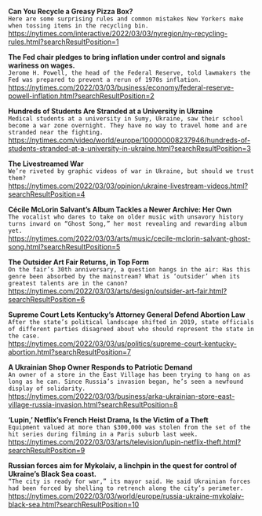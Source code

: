 **Can You Recycle a Greasy Pizza Box?**\
`Here are some surprising rules and common mistakes New Yorkers make when tossing items in the recycling bin.`\
https://nytimes.com/interactive/2022/03/03/nyregion/ny-recycling-rules.html?searchResultPosition=1

**The Fed chair pledges to bring inflation under control and signals wariness on wages.**\
`Jerome H. Powell, the head of the Federal Reserve, told lawmakers the Fed was prepared to prevent a rerun of 1970s inflation.`\
https://nytimes.com/2022/03/03/business/economy/federal-reserve-powell-inflation.html?searchResultPosition=2

**Hundreds of Students Are Stranded at a University in Ukraine**\
`Medical students at a university in Sumy, Ukraine, saw their school become a war zone overnight. They have no way to travel home and are stranded near the fighting.`\
https://nytimes.com/video/world/europe/100000008237946/hundreds-of-students-stranded-at-a-university-in-ukraine.html?searchResultPosition=3

**The Livestreamed War**\
`We’re riveted by graphic videos of war in Ukraine, but should we trust them?`\
https://nytimes.com/2022/03/03/opinion/ukraine-livestream-videos.html?searchResultPosition=4

**Cécile McLorin Salvant’s Album Tackles a Newer Archive: Her Own**\
`The vocalist who dares to take on older music with unsavory history turns inward on “Ghost Song,” her most revealing and rewarding album yet.`\
https://nytimes.com/2022/03/03/arts/music/cecile-mclorin-salvant-ghost-song.html?searchResultPosition=5

**The Outsider Art Fair Returns, in Top Form**\
`On the fair’s 30th anniversary, a question hangs in the air: Has this genre been absorbed by the mainstream? What is ‘outsider’ when its greatest talents are in the canon?`\
https://nytimes.com/2022/03/03/arts/design/outsider-art-fair.html?searchResultPosition=6

**Supreme Court Lets Kentucky’s Attorney General Defend Abortion Law**\
`After the state’s political landscape shifted in 2019, state officials of different parties disagreed about who should represent the state in the case.`\
https://nytimes.com/2022/03/03/us/politics/supreme-court-kentucky-abortion.html?searchResultPosition=7

**A Ukrainian Shop Owner Responds to Patriotic Demand**\
`An owner of a store in the East Village has been trying to hang on as long as he can. Since Russia’s invasion began, he’s seen a newfound display of solidarity.`\
https://nytimes.com/2022/03/03/business/arka-ukrainian-store-east-village-russia-invasion.html?searchResultPosition=8

**‘Lupin,’ Netflix’s French Heist Drama, Is the Victim of a Theft**\
`Equipment valued at more than $300,000 was stolen from the set of the hit series during filming in a Paris suburb last week.`\
https://nytimes.com/2022/03/03/arts/television/lupin-netflix-theft.html?searchResultPosition=9

**Russian forces aim for Mykolaiv, a linchpin in the quest for control of Ukraine’s Black Sea coast.**\
`“The city is ready for war,” its mayor said. He said Ukrainian forces had been forced by shelling to retrench along the city’s perimeter.`\
https://nytimes.com/2022/03/03/world/europe/russia-ukraine-mykolaiv-black-sea.html?searchResultPosition=10

